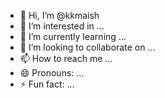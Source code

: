 - 👋 Hi, I’m @kkmaish
- 👀 I’m interested in ...
- 🌱 I’m currently learning ...
- 💞️ I’m looking to collaborate on ...
- 📫 How to reach me ...
- 😄 Pronouns: ...
- ⚡ Fun fact: ...

<!---
kkmaish/kkmaish is a ✨ special ✨ repository because its `README.md` (this file) appears on your GitHub profile.
You can click the Preview link to take a look at your changes.
--->
